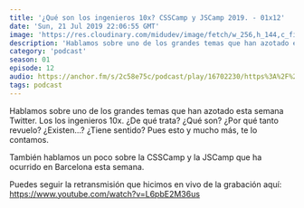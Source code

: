 ```yaml
---
title: '¿Qué son los ingenieros 10x? CSSCamp y JSCamp 2019. - 01x12'
date: 'Sun, 21 Jul 2019 22:06:55 GMT'
image: 'https://res.cloudinary.com/midudev/image/fetch/w_256,h_144,c_fill,f_auto/https://d3t3ozftmdmh3i.cloudfront.net/staging/podcast_uploaded_episode/7340239/d98a1cc457226016.jpeg'
description: 'Hablamos sobre uno de los grandes temas que han azotado esta semana Twitter. Los los ingenieros 10x. ¿De qué trata? ¿Qué son? ¿Por qué tanto revuelo? ¿Existen...? ¿Tiene sentido? P'
category: 'podcast'
season: 01
episode: 12
audio: https://anchor.fm/s/2c58e75c/podcast/play/16702230/https%3A%2F%2Fd3ctxlq1ktw2nl.cloudfront.net%2Fstaging%2F2020-6-17%2F90903128-44100-2-24fe2a44747e6d33.mp3
tags: podcast
---
```


Hablamos sobre uno de los grandes temas que han azotado esta semana Twitter. Los los ingenieros 10x. ¿De qué trata? ¿Qué son? ¿Por qué tanto revuelo? ¿Existen...? ¿Tiene sentido? Pues esto y mucho más, te lo contamos.

También hablamos un poco sobre la CSSCamp y la JSCamp que ha ocurrido en Barcelona esta semana.

Puedes seguir la retransmisión que hicimos en vivo de la grabación aquí: https://www.youtube.com/watch?v=L6pbE2M36us

